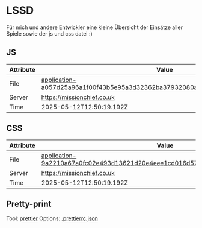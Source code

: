 # LSSD

Für mich und andere Entwickler eine kleine Übersicht der Einsätze aller Spiele sowie der js und css datei :)

<!-- automated -->

## JS

| Attribute | Value                                                                                                                                                                                                |
| --------- | ---------------------------------------------------------------------------------------------------------------------------------------------------------------------------------------------------- |
| File      | [application-a057d25a96a1f00f43b5e95a3d32362ba37932080a03b9478196d19b9b013da4.js](https://missionchief.co.uk/assets/application-a057d25a96a1f00f43b5e95a3d32362ba37932080a03b9478196d19b9b013da4.js) |
| Server    | https://missionchief.co.uk                                                                                                                                                                           |
| Time      | 2025-05-12T12:50:19.192Z                                                                                                                                                                             |

## CSS

| Attribute | Value                                                                                                                                                                                                  |
| --------- | ------------------------------------------------------------------------------------------------------------------------------------------------------------------------------------------------------ |
| File      | [application-9a2210a67a0fc02e493d13621d20e4eee1cd016d57c71bcef1951dcbfe316800.css](https://missionchief.co.uk/assets/application-9a2210a67a0fc02e493d13621d20e4eee1cd016d57c71bcef1951dcbfe316800.css) |
| Server    | https://missionchief.co.uk                                                                                                                                                                             |
| Time      | 2025-05-12T12:50:19.192Z                                                                                                                                                                               |

## Pretty-print

Tool: [prettier](https://prettier.io)
Options: [.prettierrc.json](./.prettierrc.json)

<!-- /automated -->
